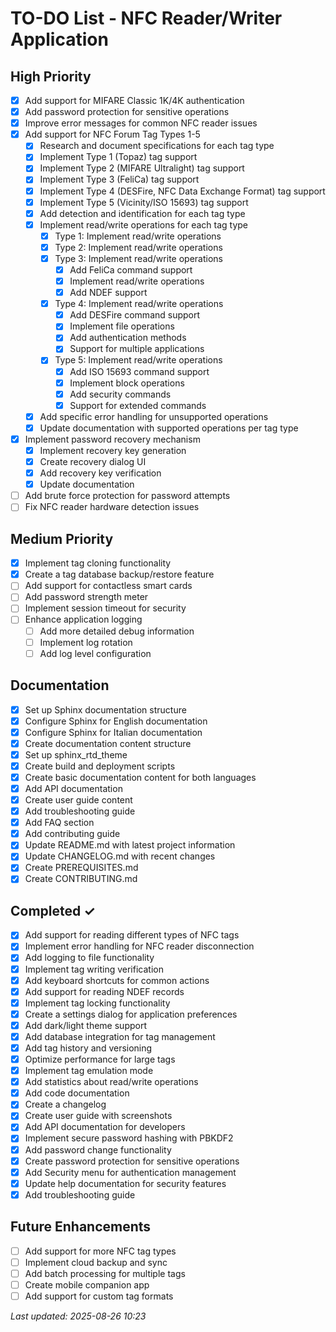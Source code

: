 # TO-DO List - NFC Reader/Writer Application

## High Priority

- [x] Add support for MIFARE Classic 1K/4K authentication
- [x] Add password protection for sensitive operations
- [x] Improve error messages for common NFC reader issues
- [x] Add support for NFC Forum Tag Types 1-5
  - [x] Research and document specifications for each tag type
  - [x] Implement Type 1 (Topaz) tag support
  - [x] Implement Type 2 (MIFARE Ultralight) tag support
  - [x] Implement Type 3 (FeliCa) tag support
  - [x] Implement Type 4 (DESFire, NFC Data Exchange Format) tag support
  - [x] Implement Type 5 (Vicinity/ISO 15693) tag support
  - [x] Add detection and identification for each tag type
  - [x] Implement read/write operations for each tag type
    - [x] Type 1: Implement read/write operations
    - [x] Type 2: Implement read/write operations
    - [x] Type 3: Implement read/write operations
      - [x] Add FeliCa command support
      - [x] Implement read/write operations
      - [x] Add NDEF support
    - [x] Type 4: Implement read/write operations
      - [x] Add DESFire command support
      - [x] Implement file operations
      - [x] Add authentication methods
      - [x] Support for multiple applications
    - [x] Type 5: Implement read/write operations
      - [x] Add ISO 15693 command support
      - [x] Implement block operations
      - [x] Add security commands
      - [x] Support for extended commands
  - [x] Add specific error handling for unsupported operations
  - [x] Update documentation with supported operations per tag type
- [x] Implement password recovery mechanism
  - [x] Implement recovery key generation
  - [x] Create recovery dialog UI
  - [x] Add recovery key verification
  - [x] Update documentation
- [ ] Add brute force protection for password attempts
- [ ] Fix NFC reader hardware detection issues
  
## Medium Priority

- [x] Implement tag cloning functionality
- [x] Create a tag database backup/restore feature
- [ ] Add support for contactless smart cards
- [ ] Add password strength meter
- [ ] Implement session timeout for security
- [ ] Enhance application logging
  - [ ] Add more detailed debug information
  - [ ] Implement log rotation
  - [ ] Add log level configuration

## Documentation

- [x] Set up Sphinx documentation structure
- [x] Configure Sphinx for English documentation
- [x] Configure Sphinx for Italian documentation
- [x] Create documentation content structure
- [x] Set up sphinx_rtd_theme
- [x] Create build and deployment scripts
- [x] Create basic documentation content for both languages
- [x] Add API documentation
- [x] Create user guide content
- [x] Add troubleshooting guide
- [x] Add FAQ section
- [x] Add contributing guide
- [x] Update README.md with latest project information
- [x] Update CHANGELOG.md with recent changes
- [x] Create PREREQUISITES.md
- [x] Create CONTRIBUTING.md

## Completed ✓

- [x] Add support for reading different types of NFC tags
- [x] Implement error handling for NFC reader disconnection
- [x] Add logging to file functionality
- [x] Implement tag writing verification
- [x] Add keyboard shortcuts for common actions
- [x] Add support for reading NDEF records
- [x] Implement tag locking functionality
- [x] Create a settings dialog for application preferences
- [x] Add dark/light theme support
- [x] Add database integration for tag management
- [x] Add tag history and versioning
- [x] Optimize performance for large tags
- [x] Implement tag emulation mode
- [x] Add statistics about read/write operations
- [x] Add code documentation
- [x] Create a changelog
- [x] Create user guide with screenshots
- [x] Add API documentation for developers
- [x] Implement secure password hashing with PBKDF2
- [x] Add password change functionality
- [x] Create password protection for sensitive operations
- [x] Add Security menu for authentication management
- [x] Update help documentation for security features
- [x] Add troubleshooting guide

## Future Enhancements

- [ ] Add support for more NFC tag types
- [ ] Implement cloud backup and sync
- [ ] Add batch processing for multiple tags
- [ ] Create mobile companion app
- [ ] Add support for custom tag formats

*Last updated: 2025-08-26 10:23*
